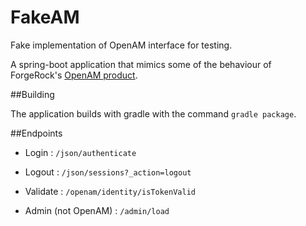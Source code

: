 # FakeAM
Fake implementation of OpenAM interface for testing.

A spring-boot application that mimics some of the behaviour of ForgeRock's [OpenAM product](https://www.forgerock.com/platform/access-management/).

##Building

The application builds with gradle with the command `gradle package`.

##Endpoints

* Login : `/json/authenticate`

* Logout : `/json/sessions?_action=logout`

* Validate : `/openam/identity/isTokenValid`

* Admin (not OpenAM) : `/admin/load`

